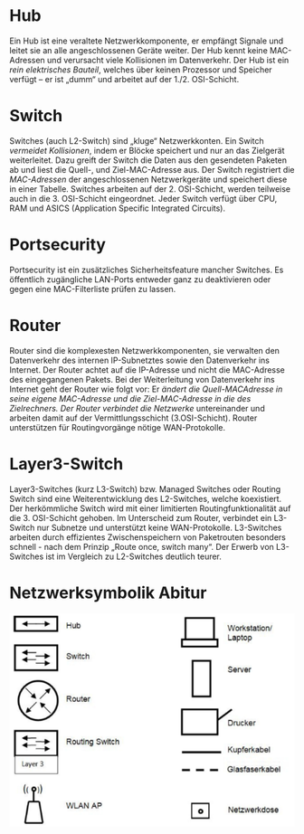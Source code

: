 # Hub
Ein Hub ist eine veraltete Netzwerkkomponente, er empfängt Signale und leitet sie an alle angeschlossenen Geräte weiter. Der Hub kennt keine MAC-Adressen und verursacht viele Kollisionen im Datenverkehr. Der Hub ist ein *rein elektrisches Bauteil*, welches über keinen Prozessor und Speicher verfügt – er ist „dumm“ und arbeitet auf der 1./2. OSI-Schicht.

# Switch
Switches (auch L2-Switch) sind „kluge“ Netzwerkkonten. Ein Switch *vermeidet Kollisionen*, indem er Blöcke speichert und nur an das Zielgerät weiterleitet. Dazu greift der Switch die Daten aus den gesendeten Paketen ab und liest die Quell-, und Ziel-MAC-Adresse aus. Der Switch registriert die *MAC-Adressen* der angeschlossenen Netzwerkgeräte und speichert diese in einer Tabelle. Switches arbeiten auf der 2. OSI-Schicht, werden teilweise auch in die 3. OSI-Schicht eingeordnet. Jeder Switch verfügt über CPU, RAM und ASICS (Application Specific Integrated Circuits).

# Portsecurity
Portsecurity ist ein zusätzliches Sicherheitsfeature mancher Switches. Es öffentlich zugängliche LAN-Ports entweder ganz zu deaktivieren oder gegen eine MAC-Filterliste prüfen zu lassen.

# Router
Router sind die komplexesten Netzwerkkomponenten, sie verwalten den Datenverkehr des internen IP-Subnetztes sowie den Datenverkehr ins Internet. Der Router achtet auf die IP-Adresse und nicht die MAC-Adresse des eingegangenen Pakets. Bei der Weiterleitung von Datenverkehr ins Internet geht der Router wie folgt vor: Er *ändert die Quell-MACAdresse in seine eigene MAC-Adresse und die Ziel-MAC-Adresse in die des Zielrechners. Der Router verbindet die Netzwerke* untereinander und arbeiten damit auf der Vermittlungsschicht (3.OSI-Schicht). Router unterstützen für Routingvorgänge nötige WAN-Protokolle.

# Layer3-Switch
Layer3-Switches (kurz L3-Switch) bzw. Managed Switches oder Routing Switch sind eine Weiterentwicklung des L2-Switches, welche koexistiert. Der herkömmliche Switch wird mit einer limitierten Routingfunktionalität auf die 3. OSI-Schicht gehoben. Im Unterscheid zum Router, verbindet ein L3-Switch nur Subnetze und unterstützt keine WAN-Protokolle. L3-Switches arbeiten durch effizientes Zwischenspeichern von Paketrouten besonders schnell - nach dem Prinzip „Route once, switch many“. Der Erwerb von L3-Switches ist im Vergleich zu L2-Switches deutlich teurer.

# Netzwerksymbolik Abitur
![](../_Medien/Netzwerkkomponenten_Abitur.png)